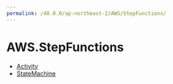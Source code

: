 ```yaml
---
permalink: /48.0.0/ap-northeast-2/AWS/StepFunctions/
---
```


# AWS.StepFunctions



* [Activity](Activity.md)
* [StateMachine](StateMachine.md)